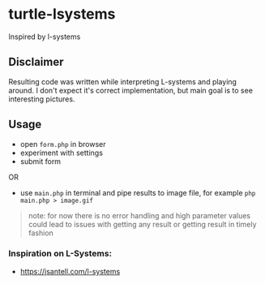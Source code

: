# turtle-lsystems
Inspired by l-systems

## Disclaimer
Resulting code was written while interpreting L-systems and playing around. I don't expect it's correct 
implementation, but main goal is to see interesting pictures.

## Usage
- open ```form.php``` in browser
- experiment with settings
- submit form

OR

- use ```main.php``` in terminal and pipe results to image file, for example `php main.php > image.gif`

> note:
for now there is no error handling and high parameter values could lead to issues with getting any result or getting result in timely fashion

### Inspiration on L-Systems: 
- https://jsantell.com/l-systems